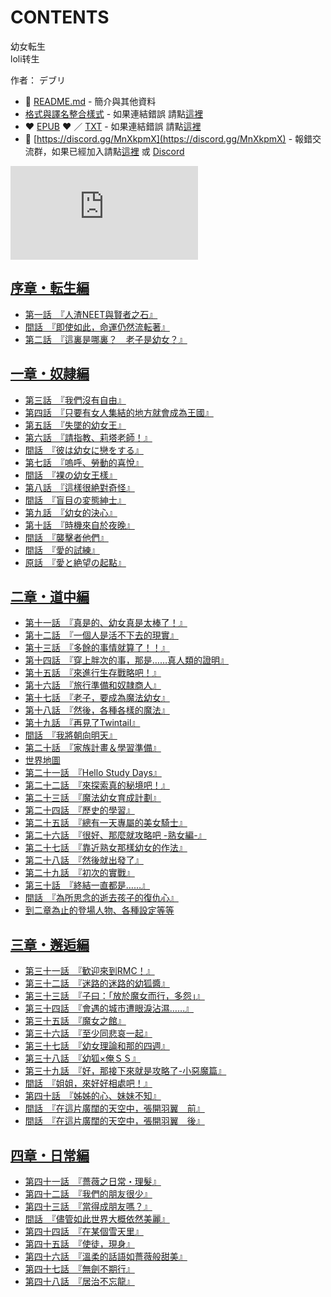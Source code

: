 # CONTENTS

幼女転生  
loli转生  

作者： デブリ  



- :closed_book: [README.md](README.md) - 簡介與其他資料
- [格式與譯名整合樣式](https://github.com/bluelovers/node-novel/blob/master/lib/locales/%E5%B9%BC%E5%A5%B3%E8%BB%A2%E7%94%9F.ts) - 如果連結錯誤 請點[這裡](https://github.com/bluelovers/node-novel/blob/master/lib/locales/)
-  :heart: [EPUB](https://gitlab.com/demonovel/epub-txt/blob/master/ts/%E5%B9%BC%E5%A5%B3%E8%BB%A2%E7%94%9F.epub) :heart:  ／ [TXT](https://gitlab.com/demonovel/epub-txt/blob/master/ts/out/%E5%B9%BC%E5%A5%B3%E8%BB%A2%E7%94%9F.out.txt) - 如果連結錯誤 請點[這裡](https://gitlab.com/demonovel/epub-txt/blob/master/ts/)
- :mega: [https://discord.gg/MnXkpmX](https://discord.gg/MnXkpmX) - 報錯交流群，如果已經加入請點[這裡](https://discordapp.com/channels/467794087769014273/467794088285175809) 或 [Discord](https://discordapp.com/channels/@me)


![導航目錄](https://chart.apis.google.com/chart?cht=qr&chs=150x150&chl=https://gitlab.com/novel-group/txt-source/blob/master/ts/幼女転生/導航目錄.md "導航目錄")




## [序章・転生編](00000_%E5%BA%8F%E7%AB%A0%E3%83%BB%E8%BB%A2%E7%94%9F%E7%B7%A8)

- [第一話　『人渣NEET與賢者之石』](00000_%E5%BA%8F%E7%AB%A0%E3%83%BB%E8%BB%A2%E7%94%9F%E7%B7%A8/00020_%E7%AC%AC%E4%B8%80%E8%A9%B1%E3%80%80%E3%80%8E%E4%BA%BA%E6%B8%A3NEET%E8%88%87%E8%B3%A2%E8%80%85%E4%B9%8B%E7%9F%B3%E3%80%8F.txt)
- [間話　『即使如此，命運仍然流転著』](00000_%E5%BA%8F%E7%AB%A0%E3%83%BB%E8%BB%A2%E7%94%9F%E7%B7%A8/00030_%E9%96%93%E8%A9%B1%E3%80%80%E3%80%8E%E5%8D%B3%E4%BD%BF%E5%A6%82%E6%AD%A4%EF%BC%8C%E5%91%BD%E9%81%8B%E4%BB%8D%E7%84%B6%E6%B5%81%E8%BB%A2%E8%91%97%E3%80%8F.txt)
- [第二話　『這裏是哪裏？　老子是幼女？』](00000_%E5%BA%8F%E7%AB%A0%E3%83%BB%E8%BB%A2%E7%94%9F%E7%B7%A8/00040_%E7%AC%AC%E4%BA%8C%E8%A9%B1%E3%80%80%E3%80%8E%E9%80%99%E8%A3%8F%E6%98%AF%E5%93%AA%E8%A3%8F%EF%BC%9F%E3%80%80%E8%80%81%E5%AD%90%E6%98%AF%E5%B9%BC%E5%A5%B3%EF%BC%9F%E3%80%8F.txt)


## [一章・奴隷編](00010_%E4%B8%80%E7%AB%A0%E3%83%BB%E5%A5%B4%E9%9A%B7%E7%B7%A8)

- [第三話　『我們沒有自由』](00010_%E4%B8%80%E7%AB%A0%E3%83%BB%E5%A5%B4%E9%9A%B7%E7%B7%A8/00060_%E7%AC%AC%E4%B8%89%E8%A9%B1%E3%80%80%E3%80%8E%E6%88%91%E5%80%91%E6%B2%92%E6%9C%89%E8%87%AA%E7%94%B1%E3%80%8F.txt)
- [第四話　『只要有女人集結的地方就會成為王國』](00010_%E4%B8%80%E7%AB%A0%E3%83%BB%E5%A5%B4%E9%9A%B7%E7%B7%A8/00070_%E7%AC%AC%E5%9B%9B%E8%A9%B1%E3%80%80%E3%80%8E%E5%8F%AA%E8%A6%81%E6%9C%89%E5%A5%B3%E4%BA%BA%E9%9B%86%E7%B5%90%E7%9A%84%E5%9C%B0%E6%96%B9%E5%B0%B1%E6%9C%83%E6%88%90%E7%82%BA%E7%8E%8B%E5%9C%8B%E3%80%8F.txt)
- [第五話　『失墜的幼女王』](00010_%E4%B8%80%E7%AB%A0%E3%83%BB%E5%A5%B4%E9%9A%B7%E7%B7%A8/00080_%E7%AC%AC%E4%BA%94%E8%A9%B1%E3%80%80%E3%80%8E%E5%A4%B1%E5%A2%9C%E7%9A%84%E5%B9%BC%E5%A5%B3%E7%8E%8B%E3%80%8F.txt)
- [第六話　『請指教、莉塔老師！』](00010_%E4%B8%80%E7%AB%A0%E3%83%BB%E5%A5%B4%E9%9A%B7%E7%B7%A8/00090_%E7%AC%AC%E5%85%AD%E8%A9%B1%E3%80%80%E3%80%8E%E8%AB%8B%E6%8C%87%E6%95%99%E3%80%81%E8%8E%89%E5%A1%94%E8%80%81%E5%B8%AB%EF%BC%81%E3%80%8F.txt)
- [間話　『彼は幼女に戀をする』](00010_%E4%B8%80%E7%AB%A0%E3%83%BB%E5%A5%B4%E9%9A%B7%E7%B7%A8/00100_%E9%96%93%E8%A9%B1%E3%80%80%E3%80%8E%E5%BD%BC%E3%81%AF%E5%B9%BC%E5%A5%B3%E3%81%AB%E6%88%80%E3%82%92%E3%81%99%E3%82%8B%E3%80%8F.txt)
- [第七話　『嗚呼、勞動的喜悅』](00010_%E4%B8%80%E7%AB%A0%E3%83%BB%E5%A5%B4%E9%9A%B7%E7%B7%A8/00110_%E7%AC%AC%E4%B8%83%E8%A9%B1%E3%80%80%E3%80%8E%E5%97%9A%E5%91%BC%E3%80%81%E5%8B%9E%E5%8B%95%E7%9A%84%E5%96%9C%E6%82%85%E3%80%8F.txt)
- [間話　『裸の幼女王樣』](00010_%E4%B8%80%E7%AB%A0%E3%83%BB%E5%A5%B4%E9%9A%B7%E7%B7%A8/00120_%E9%96%93%E8%A9%B1%E3%80%80%E3%80%8E%E8%A3%B8%E3%81%AE%E5%B9%BC%E5%A5%B3%E7%8E%8B%E6%A8%A3%E3%80%8F.txt)
- [第八話　『這樣很絶對奇怪』](00010_%E4%B8%80%E7%AB%A0%E3%83%BB%E5%A5%B4%E9%9A%B7%E7%B7%A8/00130_%E7%AC%AC%E5%85%AB%E8%A9%B1%E3%80%80%E3%80%8E%E9%80%99%E6%A8%A3%E5%BE%88%E7%B5%B6%E5%B0%8D%E5%A5%87%E6%80%AA%E3%80%8F.txt)
- [間話　『盲目の変態紳士』](00010_%E4%B8%80%E7%AB%A0%E3%83%BB%E5%A5%B4%E9%9A%B7%E7%B7%A8/00140_%E9%96%93%E8%A9%B1%E3%80%80%E3%80%8E%E7%9B%B2%E7%9B%AE%E3%81%AE%E5%A4%89%E6%85%8B%E7%B4%B3%E5%A3%AB%E3%80%8F.txt)
- [第九話　『幼女的決心』](00010_%E4%B8%80%E7%AB%A0%E3%83%BB%E5%A5%B4%E9%9A%B7%E7%B7%A8/00150_%E7%AC%AC%E4%B9%9D%E8%A9%B1%E3%80%80%E3%80%8E%E5%B9%BC%E5%A5%B3%E7%9A%84%E6%B1%BA%E5%BF%83%E3%80%8F.txt)
- [第十話　『時機來自於夜晚』](00010_%E4%B8%80%E7%AB%A0%E3%83%BB%E5%A5%B4%E9%9A%B7%E7%B7%A8/00160_%E7%AC%AC%E5%8D%81%E8%A9%B1%E3%80%80%E3%80%8E%E6%99%82%E6%A9%9F%E4%BE%86%E8%87%AA%E6%96%BC%E5%A4%9C%E6%99%9A%E3%80%8F.txt)
- [間話　『襲擊者他們』](00010_%E4%B8%80%E7%AB%A0%E3%83%BB%E5%A5%B4%E9%9A%B7%E7%B7%A8/00170_%E9%96%93%E8%A9%B1%E3%80%80%E3%80%8E%E8%A5%B2%E6%93%8A%E8%80%85%E4%BB%96%E5%80%91%E3%80%8F.txt)
- [間話　『愛的試練』](00010_%E4%B8%80%E7%AB%A0%E3%83%BB%E5%A5%B4%E9%9A%B7%E7%B7%A8/00180_%E9%96%93%E8%A9%B1%E3%80%80%E3%80%8E%E6%84%9B%E7%9A%84%E8%A9%A6%E7%B7%B4%E3%80%8F.txt)
- [原話　『愛と絶望の起點』](00010_%E4%B8%80%E7%AB%A0%E3%83%BB%E5%A5%B4%E9%9A%B7%E7%B7%A8/00190_%E5%8E%9F%E8%A9%B1%E3%80%80%E3%80%8E%E6%84%9B%E3%81%A8%E7%B5%B6%E6%9C%9B%E3%81%AE%E8%B5%B7%E9%BB%9E%E3%80%8F.txt)


## [二章・道中編](00020_%E4%BA%8C%E7%AB%A0%E3%83%BB%E9%81%93%E4%B8%AD%E7%B7%A8)

- [第十一話　『真是的、幼女真是太棒了！』](00020_%E4%BA%8C%E7%AB%A0%E3%83%BB%E9%81%93%E4%B8%AD%E7%B7%A8/00210_%E7%AC%AC%E5%8D%81%E4%B8%80%E8%A9%B1%E3%80%80%E3%80%8E%E7%9C%9F%E6%98%AF%E7%9A%84%E3%80%81%E5%B9%BC%E5%A5%B3%E7%9C%9F%E6%98%AF%E5%A4%AA%E6%A3%92%E4%BA%86%EF%BC%81%E3%80%8F.txt)
- [第十二話　『一個人是活不下去的現實』](00020_%E4%BA%8C%E7%AB%A0%E3%83%BB%E9%81%93%E4%B8%AD%E7%B7%A8/00220_%E7%AC%AC%E5%8D%81%E4%BA%8C%E8%A9%B1%E3%80%80%E3%80%8E%E4%B8%80%E5%80%8B%E4%BA%BA%E6%98%AF%E6%B4%BB%E4%B8%8D%E4%B8%8B%E5%8E%BB%E7%9A%84%E7%8F%BE%E5%AF%A6%E3%80%8F.txt)
- [第十三話　『多餘的事情就算了！！』](00020_%E4%BA%8C%E7%AB%A0%E3%83%BB%E9%81%93%E4%B8%AD%E7%B7%A8/00230_%E7%AC%AC%E5%8D%81%E4%B8%89%E8%A9%B1%E3%80%80%E3%80%8E%E5%A4%9A%E9%A4%98%E7%9A%84%E4%BA%8B%E6%83%85%E5%B0%B1%E7%AE%97%E4%BA%86%EF%BC%81%EF%BC%81%E3%80%8F.txt)
- [第十四話　『穿上胖次的事，那是……真人類的證明』](00020_%E4%BA%8C%E7%AB%A0%E3%83%BB%E9%81%93%E4%B8%AD%E7%B7%A8/00240_%E7%AC%AC%E5%8D%81%E5%9B%9B%E8%A9%B1%E3%80%80%E3%80%8E%E7%A9%BF%E4%B8%8A%E8%83%96%E6%AC%A1%E7%9A%84%E4%BA%8B%EF%BC%8C%E9%82%A3%E6%98%AF%E2%80%A6%E2%80%A6%E7%9C%9F%E4%BA%BA%E9%A1%9E%E7%9A%84%E8%AD%89%E6%98%8E%E3%80%8F.txt)
- [第十五話　『來進行生存戰略吧！』](00020_%E4%BA%8C%E7%AB%A0%E3%83%BB%E9%81%93%E4%B8%AD%E7%B7%A8/00250_%E7%AC%AC%E5%8D%81%E4%BA%94%E8%A9%B1%E3%80%80%E3%80%8E%E4%BE%86%E9%80%B2%E8%A1%8C%E7%94%9F%E5%AD%98%E6%88%B0%E7%95%A5%E5%90%A7%EF%BC%81%E3%80%8F.txt)
- [第十六話　『旅行準備和奴隷商人』](00020_%E4%BA%8C%E7%AB%A0%E3%83%BB%E9%81%93%E4%B8%AD%E7%B7%A8/00260_%E7%AC%AC%E5%8D%81%E5%85%AD%E8%A9%B1%E3%80%80%E3%80%8E%E6%97%85%E8%A1%8C%E6%BA%96%E5%82%99%E5%92%8C%E5%A5%B4%E9%9A%B7%E5%95%86%E4%BA%BA%E3%80%8F.txt)
- [第十七話　『老子，要成為魔法幼女』](00020_%E4%BA%8C%E7%AB%A0%E3%83%BB%E9%81%93%E4%B8%AD%E7%B7%A8/00270_%E7%AC%AC%E5%8D%81%E4%B8%83%E8%A9%B1%E3%80%80%E3%80%8E%E8%80%81%E5%AD%90%EF%BC%8C%E8%A6%81%E6%88%90%E7%82%BA%E9%AD%94%E6%B3%95%E5%B9%BC%E5%A5%B3%E3%80%8F.txt)
- [第十八話　『然後，各種各樣的魔法』](00020_%E4%BA%8C%E7%AB%A0%E3%83%BB%E9%81%93%E4%B8%AD%E7%B7%A8/00280_%E7%AC%AC%E5%8D%81%E5%85%AB%E8%A9%B1%E3%80%80%E3%80%8E%E7%84%B6%E5%BE%8C%EF%BC%8C%E5%90%84%E7%A8%AE%E5%90%84%E6%A8%A3%E7%9A%84%E9%AD%94%E6%B3%95%E3%80%8F.txt)
- [第十九話　『再見了Twintail』](00020_%E4%BA%8C%E7%AB%A0%E3%83%BB%E9%81%93%E4%B8%AD%E7%B7%A8/00290_%E7%AC%AC%E5%8D%81%E4%B9%9D%E8%A9%B1%E3%80%80%E3%80%8E%E5%86%8D%E8%A6%8B%E4%BA%86Twintail%E3%80%8F.txt)
- [間話　『我將朝向明天』](00020_%E4%BA%8C%E7%AB%A0%E3%83%BB%E9%81%93%E4%B8%AD%E7%B7%A8/00300_%E9%96%93%E8%A9%B1%E3%80%80%E3%80%8E%E6%88%91%E5%B0%87%E6%9C%9D%E5%90%91%E6%98%8E%E5%A4%A9%E3%80%8F.txt)
- [第二十話　『家族計畫＆學習準備』](00020_%E4%BA%8C%E7%AB%A0%E3%83%BB%E9%81%93%E4%B8%AD%E7%B7%A8/00310_%E7%AC%AC%E4%BA%8C%E5%8D%81%E8%A9%B1%E3%80%80%E3%80%8E%E5%AE%B6%E6%97%8F%E8%A8%88%E7%95%AB%EF%BC%86%E5%AD%B8%E7%BF%92%E6%BA%96%E5%82%99%E3%80%8F.txt)
- [世界地圖](00020_%E4%BA%8C%E7%AB%A0%E3%83%BB%E9%81%93%E4%B8%AD%E7%B7%A8/00320_%E4%B8%96%E7%95%8C%E5%9C%B0%E5%9C%96.txt)
- [第二十一話　『Hello Study Days』](00020_%E4%BA%8C%E7%AB%A0%E3%83%BB%E9%81%93%E4%B8%AD%E7%B7%A8/00330_%E7%AC%AC%E4%BA%8C%E5%8D%81%E4%B8%80%E8%A9%B1%E3%80%80%E3%80%8EHello%20Study%20Days%E3%80%8F.txt)
- [第二十二話　『來探索真的秘境吧！』](00020_%E4%BA%8C%E7%AB%A0%E3%83%BB%E9%81%93%E4%B8%AD%E7%B7%A8/00340_%E7%AC%AC%E4%BA%8C%E5%8D%81%E4%BA%8C%E8%A9%B1%E3%80%80%E3%80%8E%E4%BE%86%E6%8E%A2%E7%B4%A2%E7%9C%9F%E7%9A%84%E7%A7%98%E5%A2%83%E5%90%A7%EF%BC%81%E3%80%8F.txt)
- [第二十三話　『魔法幼女育成計劃』](00020_%E4%BA%8C%E7%AB%A0%E3%83%BB%E9%81%93%E4%B8%AD%E7%B7%A8/00350_%E7%AC%AC%E4%BA%8C%E5%8D%81%E4%B8%89%E8%A9%B1%E3%80%80%E3%80%8E%E9%AD%94%E6%B3%95%E5%B9%BC%E5%A5%B3%E8%82%B2%E6%88%90%E8%A8%88%E5%8A%83%E3%80%8F.txt)
- [第二十四話　『歷史的學習』](00020_%E4%BA%8C%E7%AB%A0%E3%83%BB%E9%81%93%E4%B8%AD%E7%B7%A8/00360_%E7%AC%AC%E4%BA%8C%E5%8D%81%E5%9B%9B%E8%A9%B1%E3%80%80%E3%80%8E%E6%AD%B7%E5%8F%B2%E7%9A%84%E5%AD%B8%E7%BF%92%E3%80%8F.txt)
- [第二十五話　『總有一天專屬的美女騎士』](00020_%E4%BA%8C%E7%AB%A0%E3%83%BB%E9%81%93%E4%B8%AD%E7%B7%A8/00370_%E7%AC%AC%E4%BA%8C%E5%8D%81%E4%BA%94%E8%A9%B1%E3%80%80%E3%80%8E%E7%B8%BD%E6%9C%89%E4%B8%80%E5%A4%A9%E5%B0%88%E5%B1%AC%E7%9A%84%E7%BE%8E%E5%A5%B3%E9%A8%8E%E5%A3%AB%E3%80%8F.txt)
- [第二十六話　『很好、那麼就攻略吧 -熟女編-』](00020_%E4%BA%8C%E7%AB%A0%E3%83%BB%E9%81%93%E4%B8%AD%E7%B7%A8/00380_%E7%AC%AC%E4%BA%8C%E5%8D%81%E5%85%AD%E8%A9%B1%E3%80%80%E3%80%8E%E5%BE%88%E5%A5%BD%E3%80%81%E9%82%A3%E9%BA%BC%E5%B0%B1%E6%94%BB%E7%95%A5%E5%90%A7%20-%E7%86%9F%E5%A5%B3%E7%B7%A8-%E3%80%8F.txt)
- [第二十七話　『靠近熟女那樣幼女的作法』](00020_%E4%BA%8C%E7%AB%A0%E3%83%BB%E9%81%93%E4%B8%AD%E7%B7%A8/00390_%E7%AC%AC%E4%BA%8C%E5%8D%81%E4%B8%83%E8%A9%B1%E3%80%80%E3%80%8E%E9%9D%A0%E8%BF%91%E7%86%9F%E5%A5%B3%E9%82%A3%E6%A8%A3%E5%B9%BC%E5%A5%B3%E7%9A%84%E4%BD%9C%E6%B3%95%E3%80%8F.txt)
- [第二十八話　『然後就出發了』](00020_%E4%BA%8C%E7%AB%A0%E3%83%BB%E9%81%93%E4%B8%AD%E7%B7%A8/00400_%E7%AC%AC%E4%BA%8C%E5%8D%81%E5%85%AB%E8%A9%B1%E3%80%80%E3%80%8E%E7%84%B6%E5%BE%8C%E5%B0%B1%E5%87%BA%E7%99%BC%E4%BA%86%E3%80%8F.txt)
- [第二十九話　『初次的實戰』](00020_%E4%BA%8C%E7%AB%A0%E3%83%BB%E9%81%93%E4%B8%AD%E7%B7%A8/00410_%E7%AC%AC%E4%BA%8C%E5%8D%81%E4%B9%9D%E8%A9%B1%E3%80%80%E3%80%8E%E5%88%9D%E6%AC%A1%E7%9A%84%E5%AF%A6%E6%88%B0%E3%80%8F.txt)
- [第三十話　『終結一直都是……』](00020_%E4%BA%8C%E7%AB%A0%E3%83%BB%E9%81%93%E4%B8%AD%E7%B7%A8/00420_%E7%AC%AC%E4%B8%89%E5%8D%81%E8%A9%B1%E3%80%80%E3%80%8E%E7%B5%82%E7%B5%90%E4%B8%80%E7%9B%B4%E9%83%BD%E6%98%AF%E2%80%A6%E2%80%A6%E3%80%8F.txt)
- [間話　『為所思念的逝去孩子的復仇心』](00020_%E4%BA%8C%E7%AB%A0%E3%83%BB%E9%81%93%E4%B8%AD%E7%B7%A8/00430_%E9%96%93%E8%A9%B1%E3%80%80%E3%80%8E%E7%82%BA%E6%89%80%E6%80%9D%E5%BF%B5%E7%9A%84%E9%80%9D%E5%8E%BB%E5%AD%A9%E5%AD%90%E7%9A%84%E5%BE%A9%E4%BB%87%E5%BF%83%E3%80%8F.txt)
- [到二章為止的登場人物、各種設定等等](00020_%E4%BA%8C%E7%AB%A0%E3%83%BB%E9%81%93%E4%B8%AD%E7%B7%A8/00440_%E5%88%B0%E4%BA%8C%E7%AB%A0%E7%82%BA%E6%AD%A2%E7%9A%84%E7%99%BB%E5%A0%B4%E4%BA%BA%E7%89%A9%E3%80%81%E5%90%84%E7%A8%AE%E8%A8%AD%E5%AE%9A%E7%AD%89%E7%AD%89.txt)


## [三章・邂逅編](00030_%E4%B8%89%E7%AB%A0%E3%83%BB%E9%82%82%E9%80%85%E7%B7%A8)

- [第三十一話　『歓迎來到RMC！』](00030_%E4%B8%89%E7%AB%A0%E3%83%BB%E9%82%82%E9%80%85%E7%B7%A8/00460_%E7%AC%AC%E4%B8%89%E5%8D%81%E4%B8%80%E8%A9%B1%E3%80%80%E3%80%8E%E6%AD%93%E8%BF%8E%E4%BE%86%E5%88%B0RMC%EF%BC%81%E3%80%8F.txt)
- [第三十二話　『迷路的迷路的幼狐醬』](00030_%E4%B8%89%E7%AB%A0%E3%83%BB%E9%82%82%E9%80%85%E7%B7%A8/00470_%E7%AC%AC%E4%B8%89%E5%8D%81%E4%BA%8C%E8%A9%B1%E3%80%80%E3%80%8E%E8%BF%B7%E8%B7%AF%E7%9A%84%E8%BF%B7%E8%B7%AF%E7%9A%84%E5%B9%BC%E7%8B%90%E9%86%AC%E3%80%8F.txt)
- [第三十三話　『子曰：「放於魔女而行，多怨」』](00030_%E4%B8%89%E7%AB%A0%E3%83%BB%E9%82%82%E9%80%85%E7%B7%A8/00480_%E7%AC%AC%E4%B8%89%E5%8D%81%E4%B8%89%E8%A9%B1%E3%80%80%E3%80%8E%E5%AD%90%E6%9B%B0%EF%BC%9A%E3%80%8C%E6%94%BE%E6%96%BC%E9%AD%94%E5%A5%B3%E8%80%8C%E8%A1%8C%EF%BC%8C%E5%A4%9A%E6%80%A8%E3%80%8D%E3%80%8F.txt)
- [第三十四話　『會遇的城市遭眼淚沾濕……』](00030_%E4%B8%89%E7%AB%A0%E3%83%BB%E9%82%82%E9%80%85%E7%B7%A8/00490_%E7%AC%AC%E4%B8%89%E5%8D%81%E5%9B%9B%E8%A9%B1%E3%80%80%E3%80%8E%E6%9C%83%E9%81%87%E7%9A%84%E5%9F%8E%E5%B8%82%E9%81%AD%E7%9C%BC%E6%B7%9A%E6%B2%BE%E6%BF%95%E2%80%A6%E2%80%A6%E3%80%8F.txt)
- [第三十五話　『魔女之館』](00030_%E4%B8%89%E7%AB%A0%E3%83%BB%E9%82%82%E9%80%85%E7%B7%A8/00500_%E7%AC%AC%E4%B8%89%E5%8D%81%E4%BA%94%E8%A9%B1%E3%80%80%E3%80%8E%E9%AD%94%E5%A5%B3%E4%B9%8B%E9%A4%A8%E3%80%8F.txt)
- [第三十六話　『至少同悲哀一起』](00030_%E4%B8%89%E7%AB%A0%E3%83%BB%E9%82%82%E9%80%85%E7%B7%A8/00510_%E7%AC%AC%E4%B8%89%E5%8D%81%E5%85%AD%E8%A9%B1%E3%80%80%E3%80%8E%E8%87%B3%E5%B0%91%E5%90%8C%E6%82%B2%E5%93%80%E4%B8%80%E8%B5%B7%E3%80%8F.txt)
- [第三十七話　『幼女理論和那的四週』](00030_%E4%B8%89%E7%AB%A0%E3%83%BB%E9%82%82%E9%80%85%E7%B7%A8/00520_%E7%AC%AC%E4%B8%89%E5%8D%81%E4%B8%83%E8%A9%B1%E3%80%80%E3%80%8E%E5%B9%BC%E5%A5%B3%E7%90%86%E8%AB%96%E5%92%8C%E9%82%A3%E7%9A%84%E5%9B%9B%E9%80%B1%E3%80%8F.txt)
- [第三十八話　『幼狐×俺ＳＳ』](00030_%E4%B8%89%E7%AB%A0%E3%83%BB%E9%82%82%E9%80%85%E7%B7%A8/00530_%E7%AC%AC%E4%B8%89%E5%8D%81%E5%85%AB%E8%A9%B1%E3%80%80%E3%80%8E%E5%B9%BC%E7%8B%90%C3%97%E4%BF%BA%EF%BC%B3%EF%BC%B3%E3%80%8F.txt)
- [第三十九話　『好，那接下來就是攻略了-小惡魔篇』](00030_%E4%B8%89%E7%AB%A0%E3%83%BB%E9%82%82%E9%80%85%E7%B7%A8/00540_%E7%AC%AC%E4%B8%89%E5%8D%81%E4%B9%9D%E8%A9%B1%E3%80%80%E3%80%8E%E5%A5%BD%EF%BC%8C%E9%82%A3%E6%8E%A5%E4%B8%8B%E4%BE%86%E5%B0%B1%E6%98%AF%E6%94%BB%E7%95%A5%E4%BA%86-%E5%B0%8F%E6%83%A1%E9%AD%94%E7%AF%87%E3%80%8F.txt)
- [間話　『姐姐，來好好相處吧！』](00030_%E4%B8%89%E7%AB%A0%E3%83%BB%E9%82%82%E9%80%85%E7%B7%A8/00550_%E9%96%93%E8%A9%B1%E3%80%80%E3%80%8E%E5%A7%90%E5%A7%90%EF%BC%8C%E4%BE%86%E5%A5%BD%E5%A5%BD%E7%9B%B8%E8%99%95%E5%90%A7%EF%BC%81%E3%80%8F.txt)
- [第四十話　『姊姊的心、妹妹不知』](00030_%E4%B8%89%E7%AB%A0%E3%83%BB%E9%82%82%E9%80%85%E7%B7%A8/00560_%E7%AC%AC%E5%9B%9B%E5%8D%81%E8%A9%B1%E3%80%80%E3%80%8E%E5%A7%8A%E5%A7%8A%E7%9A%84%E5%BF%83%E3%80%81%E5%A6%B9%E5%A6%B9%E4%B8%8D%E7%9F%A5%E3%80%8F.txt)
- [間話　『在這片廣闊的天空中，張開羽翼　前』](00030_%E4%B8%89%E7%AB%A0%E3%83%BB%E9%82%82%E9%80%85%E7%B7%A8/00570_%E9%96%93%E8%A9%B1%E3%80%80%E3%80%8E%E5%9C%A8%E9%80%99%E7%89%87%E5%BB%A3%E9%97%8A%E7%9A%84%E5%A4%A9%E7%A9%BA%E4%B8%AD%EF%BC%8C%E5%BC%B5%E9%96%8B%E7%BE%BD%E7%BF%BC%E3%80%80%E5%89%8D%E3%80%8F.txt)
- [間話　『在這片廣闊的天空中，張開羽翼　後』](00030_%E4%B8%89%E7%AB%A0%E3%83%BB%E9%82%82%E9%80%85%E7%B7%A8/00580_%E9%96%93%E8%A9%B1%E3%80%80%E3%80%8E%E5%9C%A8%E9%80%99%E7%89%87%E5%BB%A3%E9%97%8A%E7%9A%84%E5%A4%A9%E7%A9%BA%E4%B8%AD%EF%BC%8C%E5%BC%B5%E9%96%8B%E7%BE%BD%E7%BF%BC%E3%80%80%E5%BE%8C%E3%80%8F.txt)


## [四章・日常編](00040_%E5%9B%9B%E7%AB%A0%E3%83%BB%E6%97%A5%E5%B8%B8%E7%B7%A8)

- [第四十一話　『薔薇之日常・理髮』](00040_%E5%9B%9B%E7%AB%A0%E3%83%BB%E6%97%A5%E5%B8%B8%E7%B7%A8/00010_%E7%AC%AC%E5%9B%9B%E5%8D%81%E4%B8%80%E8%A9%B1%E3%80%80%E3%80%8E%E8%96%94%E8%96%87%E4%B9%8B%E6%97%A5%E5%B8%B8%E3%83%BB%E7%90%86%E9%AB%AE%E3%80%8F.txt)
- [第四十二話　『我們的朋友很少』](00040_%E5%9B%9B%E7%AB%A0%E3%83%BB%E6%97%A5%E5%B8%B8%E7%B7%A8/00020_%E7%AC%AC%E5%9B%9B%E5%8D%81%E4%BA%8C%E8%A9%B1%E3%80%80%E3%80%8E%E6%88%91%E5%80%91%E7%9A%84%E6%9C%8B%E5%8F%8B%E5%BE%88%E5%B0%91%E3%80%8F.txt)
- [第四十三話　『當得成朋友嗎？』](00040_%E5%9B%9B%E7%AB%A0%E3%83%BB%E6%97%A5%E5%B8%B8%E7%B7%A8/00030_%E7%AC%AC%E5%9B%9B%E5%8D%81%E4%B8%89%E8%A9%B1%E3%80%80%E3%80%8E%E7%95%B6%E5%BE%97%E6%88%90%E6%9C%8B%E5%8F%8B%E5%97%8E%EF%BC%9F%E3%80%8F.txt)
- [間話　『儘管如此世界大概依然美麗』](00040_%E5%9B%9B%E7%AB%A0%E3%83%BB%E6%97%A5%E5%B8%B8%E7%B7%A8/00040_%E9%96%93%E8%A9%B1%E3%80%80%E3%80%8E%E5%84%98%E7%AE%A1%E5%A6%82%E6%AD%A4%E4%B8%96%E7%95%8C%E5%A4%A7%E6%A6%82%E4%BE%9D%E7%84%B6%E7%BE%8E%E9%BA%97%E3%80%8F.txt)
- [第四十四話　『在某個雪天里』](00040_%E5%9B%9B%E7%AB%A0%E3%83%BB%E6%97%A5%E5%B8%B8%E7%B7%A8/00060_%E7%AC%AC%E5%9B%9B%E5%8D%81%E5%9B%9B%E8%A9%B1%E3%80%80%E3%80%8E%E5%9C%A8%E6%9F%90%E5%80%8B%E9%9B%AA%E5%A4%A9%E9%87%8C%E3%80%8F.txt)
- [第四十五話　『使徒，現身』](00040_%E5%9B%9B%E7%AB%A0%E3%83%BB%E6%97%A5%E5%B8%B8%E7%B7%A8/00070_%E7%AC%AC%E5%9B%9B%E5%8D%81%E4%BA%94%E8%A9%B1%E3%80%80%E3%80%8E%E4%BD%BF%E5%BE%92%EF%BC%8C%E7%8F%BE%E8%BA%AB%E3%80%8F.txt)
- [第四十六話　『溫柔的話語如薔薇般甜美』](00040_%E5%9B%9B%E7%AB%A0%E3%83%BB%E6%97%A5%E5%B8%B8%E7%B7%A8/00080_%E7%AC%AC%E5%9B%9B%E5%8D%81%E5%85%AD%E8%A9%B1%E3%80%80%E3%80%8E%E6%BA%AB%E6%9F%94%E7%9A%84%E8%A9%B1%E8%AA%9E%E5%A6%82%E8%96%94%E8%96%87%E8%88%AC%E7%94%9C%E7%BE%8E%E3%80%8F.txt)
- [第四十七話　『無劍不期行』](00040_%E5%9B%9B%E7%AB%A0%E3%83%BB%E6%97%A5%E5%B8%B8%E7%B7%A8/00090_%E7%AC%AC%E5%9B%9B%E5%8D%81%E4%B8%83%E8%A9%B1%E3%80%80%E3%80%8E%E7%84%A1%E5%8A%8D%E4%B8%8D%E6%9C%9F%E8%A1%8C%E3%80%8F.txt)
- [第四十八話　『居治不忘龍』](00040_%E5%9B%9B%E7%AB%A0%E3%83%BB%E6%97%A5%E5%B8%B8%E7%B7%A8/00100_%E7%AC%AC%E5%9B%9B%E5%8D%81%E5%85%AB%E8%A9%B1%E3%80%80%E3%80%8E%E5%B1%85%E6%B2%BB%E4%B8%8D%E5%BF%98%E9%BE%8D%E3%80%8F.txt)

